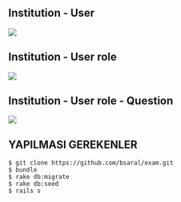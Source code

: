 ## Institution - User

<img src = "http://yuml.me/a7531b39" />

## Institution - User role

<img src = "http://yuml.me/5eaf68a2" />

## Institution - User role - Question

<img src = "http://yuml.me/7482595a"/>

## YAPILMASI GEREKENLER 

    $ git clone https://github.com/bsaral/exam.git
    $ bundle
    $ rake db:migrate
    $ rake db:seed
    $ rails s 

















































































































































